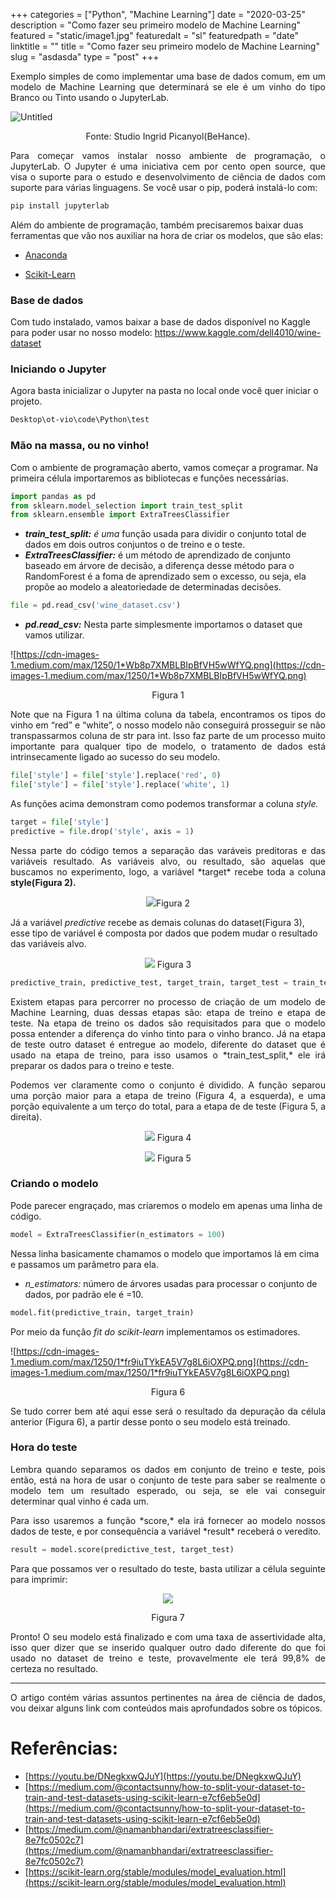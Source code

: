 +++
categories = ["Python", "Machine Learning"]
date = "2020-03-25"
description = "Como fazer seu primeiro modelo de Machine Learning"
featured = "static/image1.jpg"
featuredalt = "sl"
featuredpath = "date"
linktitle = ""
title = "Como fazer seu primeiro modelo de Machine Learning"
slug = "asdasda"
type = "post"
+++

<p style='text-align: justify;'>
Exemplo simples de como implementar uma base de dados comum, em um modelo de Machine Learning que determinará se ele é um vinho do tipo Branco ou Tinto usando o JupyterLab.
</p>

![Untitled](https://miro.medium.com/max/1400/1*SmQEaANmMNiSgj5i7WSi1Q.jpeg)
<p align = "center">
Fonte: Studio Ingrid Picanyol(BeHance).
</p>

<p style='text-align: justify;'>
Para começar vamos instalar nosso ambiente de programação, o JupyterLab. O Jupyter é uma iniciativa cem por cento open source, que visa o suporte para o estudo e desenvolvimento de ciência de dados com suporte para várias linguagens. Se você usar o pip, poderá instalá-lo com:
</p>

``` Bash
pip install jupyterlab
```

Além do ambiente de programação, também precisaremos baixar duas ferramentas que vão nos auxiliar na hora de criar os modelos, que são elas:

- [Anaconda](https://www.anaconda.com/distribution/)

- [Scikit-Learn](https://scikit-learn.org/stable/install.html)

### **Base de dados**

Com tudo instalado, vamos baixar a base de dados disponível no Kaggle para poder usar no nosso modelo:
https://www.kaggle.com/dell4010/wine-dataset

### **Iniciando o Jupyter**

Agora basta inicializar o Jupyter na pasta no local onde você quer iniciar o projeto.

``` bash
Desktop\ot-vio\code\Python\test
```

### **Mão na massa, ou no vinho!**

Com o ambiente de programação aberto, vamos começar a programar. Na primeira célula importaremos as bibliotecas e funções necessárias.

```python
import pandas as pd
from sklearn.model_selection import train_test_split
from sklearn.ensemble import ExtraTreesClassifier
```


- ***train_test_split:** é uma* função usada para dividir o conjunto total de dados em dois outros conjuntos o de treino e o teste.
- ***ExtraTreesClassifier:*** é um método de aprendizado de conjunto baseado em árvore de decisão, a diferença desse método para o RandomForest é a foma de aprendizado sem o excesso, ou seja, ela propõe ao modelo a aleatoriedade de determinadas decisões.

``` Python
file = pd.read_csv('wine_dataset.csv')
```

- ***pd.read_csv:*** Nesta parte simplesmente importamos o dataset que vamos utilizar.

![https://cdn-images-1.medium.com/max/1250/1*Wb8p7XMBLBIpBfVH5wWfYQ.png](https://cdn-images-1.medium.com/max/1250/1*Wb8p7XMBLBIpBfVH5wWfYQ.png)
<p align = "center"> Figura 1 </p>

<p style='text-align: justify;'>
Note que na Figura 1 na última coluna da tabela, encontramos os tipos do vinho em “red” e “white”, o nosso modelo não conseguirá prosseguir se não transpassarmos coluna de str para int. Isso faz parte de um processo muito importante para qualquer tipo de modelo, o tratamento de dados está intrinsecamente ligado ao sucesso do seu modelo.
</p>

```python
file['style'] = file['style'].replace('red', 0)
file['style'] = file['style'].replace('white', 1)
```

As funções acima demonstram como podemos transformar a coluna *style.*

``` python
target = file['style']
predictive = file.drop('style', axis = 1)
```
<p style='text-align: justify;'>
Nessa parte do código temos a separação das varáveis preditoras e das variáveis resultado. As variáveis alvo, ou resultado, são aquelas que buscamos no experimento, logo, a variável *target* recebe toda a coluna <b> style(Figura 2).</b>
</p>

<p align = "center"> 
 <img src="https://cdn-images-1.medium.com/max/1250/1*j_W_grl-w4JXX4ETEFK6Lg.png">Figura 2 
</p>

Já a variável *predictive* recebe as demais colunas do dataset(Figura 3), esse tipo de variável é composta por dados que podem mudar o resultado das variáveis alvo.

<p align = "center">
    <img src="https://cdn-images-1.medium.com/max/1250/1*TGkC6MJDtR0dOfoq50yoKQ.png"> Figura 3 
</p>

``` python
predictive_train, predictive_test, target_train, target_test = train_test_split(predictive, target, test_size = 0.3)
```
<p style='text-align: justify;'>
Existem etapas para percorrer no processo de criação de um modelo de Machine Learning, duas dessas etapas são: etapa de treino e etapa de teste. Na etapa de treino os dados são requisitados para que o modelo possa entender a diferença do vinho tinto para o vinho branco. Já na etapa de teste outro dataset é entregue ao modelo, diferente do dataset que é usado na etapa de treino, para isso usamos o *train_test_split,* ele irá preparar os dados para o treino e teste.
</p>

<p style='text-align: justify;'>
Podemos ver claramente como o conjunto é dividido. A função separou uma porção maior para a etapa de treino (Figura 4, a esquerda), e uma porção equivalente a um terço do total, para a etapa de de teste (Figura 5, a direita).
</p>


<p align = "center"> 
    <img src="https://cdn-images-1.medium.com/max/1250/1*0BPb5sg984GLztWq0OqQjw.png">
    Figura 4
</p>

<p align = "center"> 
    <img src="https://cdn-images-1.medium.com/max/938/1*MUvqoOiYkKNqOpWPQTPChQ.png"> Figura 5
</p>

### **Criando o modelo**

Pode parecer engraçado, mas criaremos o modelo em apenas uma linha de código.

```python
model = ExtraTreesClassifier(n_estimators = 100)
```


Nessa linha basicamente chamamos o modelo que importamos lá em cima e passamos um parâmetro para ela.

- *n_estimators:* número de árvores usadas para processar o conjunto de dados, por padrão ele é =10.

```python
model.fit(predictive_train, target_train)
```

Por meio da função *fit do scikit-learn* implementamos os estimadores.

![https://cdn-images-1.medium.com/max/1250/1*fr9iuTYkEA5V7g8L6iOXPQ.png](https://cdn-images-1.medium.com/max/1250/1*fr9iuTYkEA5V7g8L6iOXPQ.png)

<p align = "center"> Figura 6</p>

<p style='text-align: justify;'>
Se tudo correr bem até aqui esse será o resultado da depuração da célula anterior (Figura 6), a partir desse ponto o seu modelo está treinado.
</p>

### **Hora do teste**

<p style='text-align: justify;'>
Lembra quando separamos os dados em conjunto de treino e teste, pois então, está na hora de usar o conjunto de teste para saber se realmente o modelo tem um resultado esperado, ou seja, se ele vai conseguir determinar qual vinho é cada um.
</p>

<p style='text-align: justify;'>
Para isso usaremos a função *score,* ela irá fornecer ao modelo nossos dados de teste, e por consequência a variável *result* receberá o veredito.
</p>

```python
result = model.score(predictive_test, target_test)
```

<p style='text-align: justify;'>
Para que possamos ver o resultado do teste, basta utilizar a célula seguinte para imprimir:
</p>

<p align = "center">
    <img src="https://cdn-images-1.medium.com/max/1250/1*pmgYyuBp6xM4OztBWs9S8Q.png">
</p>

<p align = "center"> Figura 7</p>

<p style='text-align: justify;'>
Pronto! O seu modelo está finalizado e com uma taxa de assertividade alta, isso quer dizer que se inserido qualquer outro dado diferente do que foi usado no dataset de treino e teste, provavelmente ele terá 99,8% de certeza no resultado.
</p>

---

<p style='text-align: justify;'>
O artigo contém várias assuntos pertinentes na área de ciência de dados, vou deixar alguns link com conteúdos mais aprofundados sobre os tópicos.
</p>

# **Referências:**

- [https://youtu.be/DNegkxwQJuY](https://youtu.be/DNegkxwQJuY)
- [https://medium.com/@contactsunny/how-to-split-your-dataset-to-train-and-test-datasets-using-scikit-learn-e7cf6eb5e0d](https://medium.com/@contactsunny/how-to-split-your-dataset-to-train-and-test-datasets-using-scikit-learn-e7cf6eb5e0d)
- [https://medium.com/@namanbhandari/extratreesclassifier-8e7fc0502c7](https://medium.com/@namanbhandari/extratreesclassifier-8e7fc0502c7)
- [https://scikit-learn.org/stable/modules/model_evaluation.html](https://scikit-learn.org/stable/modules/model_evaluation.html)